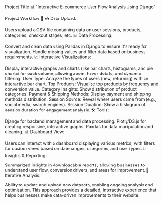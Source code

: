
Project Title
📊 "Interactive E-commerce User Flow Analysis Using Django"

Project Workflow 🚀
📥 Data Upload:

Users upload a CSV file containing data on user sessions, products, categories, checkout stages, etc.
📊 Data Processing:

Convert and clean data using Pandas in Django to ensure it's ready for visualization.
Handle missing values and filter data based on business requirements.
📈 Interactive Visualizations:

Display interactive graphs and charts (like bar charts, histograms, and pie charts) for each column, allowing zoom, hover details, and dynamic filtering.
User Type: Analyze the types of users (new, returning) with an interactive bar chart.
Top Products: Visualize top products by frequency and conversion value.
Category Insights: Show distribution of product categories.
Payment & Shipping Methods: Display payment and shipping methods distribution.
Session Source: Reveal where users came from (e.g., social media, search engines).
Session Duration: Show a histogram of session duration for engagement analysis.
🛠️ Tools:

Django for backend management and data processing.
Plotly/D3.js for creating responsive, interactive graphs.
Pandas for data manipulation and cleaning.
📊 Dashboard View:

Users can interact with a dashboard displaying various metrics, with filters for custom views based on date ranges, categories, and user types.
📈 Insights & Reporting:

Summarized insights in downloadable reports, allowing businesses to understand user flow, conversion drivers, and areas for improvement.
🔄 Iterative Analysis:

Ability to update and upload new datasets, enabling ongoing analysis and optimization.
This approach provides a detailed, interactive experience that helps businesses make data-driven improvements to their website.

